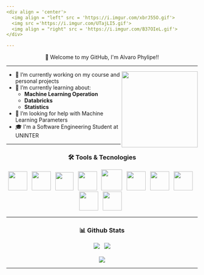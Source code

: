 ```yaml
---
<div align = 'center'>
  <img align = "left" src = 'https://i.imgur.com/xbrJ55O.gif'>
  <img src ='https://i.imgur.com/UTajLI5.gif'>
  <img align = "right" src = 'https://i.imgur.com/B37OIeL.gif'>
</div>

---
```

<div align = 'center'>
  <p>👋 Welcome to my GitHub, I'm Alvaro Phylipe!!</p>
</div>

---
<p>
  <img src = 'https://i.imgur.com/EyST2go.gif' width = '200' align = 'right' >
</p>


- 🔭 I’m currently working on my course and personal projects
- 🌱 I’m currently learning about:
   - **Machine Learning Operation**
   - **Databricks**
   - **Statistics**
- 🤔 I’m looking for help with Machine Learning Parameters
- 🎓 I'm a Software Engineering Student at UNINTER

---
<div align = 'center'>
  <h3>🛠 Tools & Tecnologies </h3>
  <img src="https://cdn.jsdelivr.net/gh/devicons/devicon/icons/python/python-original.svg" width = '50'> &nbsp
  <img src='https://cdn.jsdelivr.net/gh/devicons/devicon/icons/r/r-original.svg' width = '50'> &nbsp
  <img src="https://cdn.jsdelivr.net/gh/devicons/devicon/icons/vscode/vscode-original.svg" width = '48'> &nbsp
  <img src="https://cdn.jsdelivr.net/gh/devicons/devicon/icons/jupyter/jupyter-original-wordmark.svg" width = '50'> &nbsp
  <img src="https://cdn.jsdelivr.net/gh/devicons/devicon/icons/mysql/mysql-plain-wordmark.svg"  width = '55'> &nbsp
  <img src="https://cdn.jsdelivr.net/gh/devicons/devicon/icons/postgresql/postgresql-original.svg" width = '50'> &nbsp
  <img src="https://cdn.jsdelivr.net/gh/devicons/devicon/icons/anaconda/anaconda-original.svg" width = '50'> &nbsp
  <img src = 'https://cdn3.iconfinder.com/data/icons/logos-brands-3/24/logo_brand_brands_logos_excel-512.png' width = '50'> &nbsp
  <img src = 'https://cdn2.iconfinder.com/data/icons/mixd/512/3_tableau-512.png' width = '50'> &nbsp
  <img src="https://cdn.jsdelivr.net/gh/devicons/devicon/icons/linux/linux-original.svg" width='50'> &nbsp

</div>

---
<div align = 'center'>
  <h3>📊 Github Stats</h3>
  <img src="https://github-readme-stats.vercel.app/api?username=alvarophylipe&show_icons=true&theme=merko"> &nbsp
  <img src="https://github-readme-streak-stats.herokuapp.com?user=alvarophylipe&theme=merko&date_format=M%20j%5B%2C%20Y%5D">
  <br></br>
  <img src="https://github-readme-stats.vercel.app/api/top-langs/?username=alvarophylipe&layout=compact&theme=merko">
</div>

---


<!--
**alvarophylipe/alvarophylipe** is a ✨ _special_ ✨ repository because its `README.md` (this file) appears on your GitHub profile.

Here are some ideas to get you started:

- 🔭 I’m currently working on ...
- 🌱 I’m currently learning ...
- 👯 I’m looking to collaborate on ...
- 🤔 I’m looking for help with ...
- 💬 Ask me about ...
- 📫 How to reach me: ...
- 😄 Pronouns: ...
- ⚡ Fun fact: ...
-->
